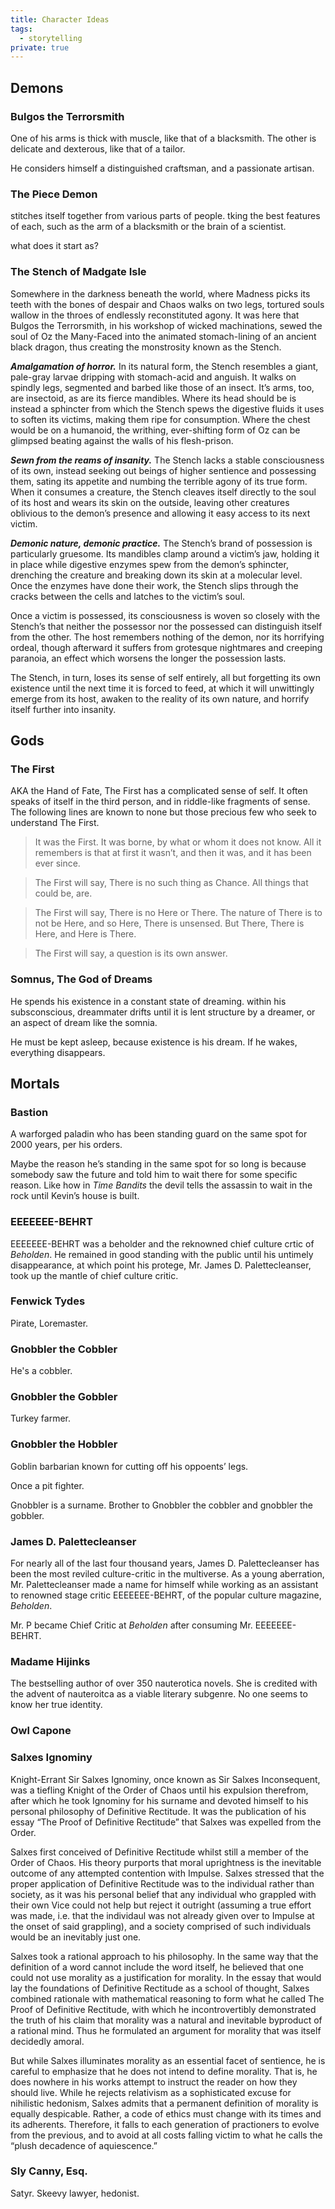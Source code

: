 ```yaml
---
title: Character Ideas
tags:
  - storytelling
private: true
---
```


## Demons

### Bulgos the Terrorsmith

One of his arms is thick with muscle, like that of a blacksmith. The other is delicate and dexterous, like that of a tailor.

He considers himself a distinguished craftsman, and a passionate artisan.

### The Piece Demon

stitches itself together from various parts of people. tking the best features of each, such as the arm of a blacksmith or the brain of a scientist.

what does it start as?

### The Stench of Madgate Isle

Somewhere in the darkness beneath the world, where Madness picks its teeth with the bones of despair and Chaos walks on two legs, tortured souls wallow in the throes of endlessly reconstituted agony. It was here that Bulgos the Terrorsmith, in his workshop of wicked machinations, sewed the soul of Oz the Many-Faced into the animated stomach-lining of an ancient black dragon, thus creating the monstrosity known as the Stench.

***Amalgamation of horror.*** In its natural form, the Stench resembles a giant, pale-gray larvae dripping with stomach-acid and anguish. It walks on spindly legs, segmented and barbed like those of an insect. It’s arms, too, are insectoid, as are its fierce mandibles. Where its head should be is instead a sphincter from which the Stench spews the digestive fluids it uses to soften its victims, making them ripe for consumption. Where the chest would be on a humanoid, the writhing, ever-shifting form of Oz can be glimpsed beating against the walls of his flesh-prison.

***Sewn from the reams of insanity.*** The Stench lacks a stable consciousness of its own, instead seeking out beings of higher sentience and possessing them, sating its appetite and numbing the terrible agony of its true form. When it consumes a creature, the Stench cleaves itself directly to the soul of its host and wears its skin on the outside, leaving other creatures oblivious to the demon’s presence and allowing it easy access to its next victim.

***Demonic nature, demonic practice.*** The Stench’s brand of possession is particularly gruesome. Its mandibles clamp around a victim’s jaw, holding it in place while digestive enzymes spew from the demon’s sphincter, drenching the creature and breaking down its skin at a molecular level. Once the enzymes have done their work, the Stench slips through the cracks between the cells and latches to the victim’s soul.

Once a victim is possessed, its consciousness is woven so closely with the Stench’s that neither the possessor nor the possessed can distinguish itself from the other. The host remembers nothing of the demon, nor its horrifying ordeal, though afterward it suffers from grotesque nightmares and creeping paranoia, an effect which worsens the longer the possession lasts.

The Stench, in turn, loses its sense of self entirely, all but forgetting its own existence until the next time it is forced to feed, at which it will unwittingly emerge from its host, awaken to the reality of its own nature, and horrify itself further into insanity.

## Gods

### The First

AKA the Hand of Fate, The First has a complicated sense of self. It often speaks of itself in the third person, and in riddle-like fragments of sense. The following lines are known to none but those precious few who seek to understand The First.

> It was the First. It was borne, by what or whom it does not know. All it remembers is that at first it wasn’t, and then it was, and it has been ever since.

> The First will say, There is no such thing as Chance. All things that could be, are.

> The First will say, There is no Here or There. The nature of There is to not be Here, and so Here, There is unsensed. But There, There is Here, and Here is There.

> The First will say, a question is its own answer.

### Somnus, The God of Dreams

He spends his existence in a constant state of dreaming. within his subsconscious, dreammater drifts until it is lent structure by a dreamer, or an aspect of dream like the somnia.

He must be kept asleep, because existence is his dream. If he wakes, everything disappears.

## Mortals

### Bastion

A warforged paladin who has been standing guard on the same spot for 2000 years, per his orders.

Maybe the reason he’s standing in the same spot for so long is because somebody saw the future and told him to wait there for some specific reason. Like how in *Time Bandits* the devil tells the assassin to wait in the rock until Kevin’s house is built.

### EEEEEEE-BEHRT

EEEEEEE-BEHRT was a beholder and the reknowned chief culture crtic of *Beholden*. He remained in good standing with the public until his untimely disappearance, at which point his protege, Mr. James D. Palettecleanser, took up the mantle of chief culture critic.

### Fenwick Tydes

Pirate, Loremaster.

### Gnobbler the Cobbler

He's a cobbler.

### Gnobbler the Gobbler

Turkey farmer.

### Gnobbler the Hobbler

Goblin barbarian known for cutting off his oppoents’ legs.

Once a pit fighter. 

Gnobbler is a surname. Brother to Gnobbler the cobbler and gnobbler the gobbler.

### James D. Palettecleanser

For nearly all of the last four thousand years, James D. Palettecleanser has been the most reviled culture-critic in the multiverse. As a young aberration, Mr. Palettecleanser made a name for himself while working as an assistant to renowned stage critic EEEEEEE-BEHRT, of the popular culture magazine, *Beholden*. 

Mr. P became Chief Critic at *Beholden* after consuming Mr. EEEEEEE-BEHRT.

### Madame Hijinks

The bestselling author of over 350 nauterotica novels. She is credited with the advent of nauteroitca as a viable literary subgenre. No one seems to know her true identity.

### Owl Capone

### Salxes Ignominy

Knight-Errant Sir Salxes Ignominy, once known as Sir Salxes Inconsequent, was a tiefling Knight of the Order of Chaos until his expulsion therefrom, after which he took Ignominy for his surname and devoted himself to his personal philosophy of Definitive Rectitude. It was the publication of his essay “The Proof of Definitive Rectitude” that Salxes was expelled from the Order.

Salxes first conceived of Definitive Rectitude whilst still a member of the Order of Chaos. His theory purports that moral uprightness is the inevitable outcome of any attempted contention with Impulse. Salxes stressed that the proper application of Definitive Rectitude was to the individual rather than society, as it was his personal belief that any individual who grappled with their own Vice could not help but reject it outright (assuming a true effort was made, i.e. that the individaul was not already given over to Impulse at the onset of said grappling), and a society comprised of such individuals would be an inevitably just one.

Salxes took a rational approach to his philosophy. In the same way that the definition of a word cannot include the word itself, he believed that one could not use morality as a justification for morality. In the essay that would lay the foundations of Definitive Rectitude as a school of thought, Salxes combined rationale with mathematical reasoning to form what he called The Proof of Definitive Rectitude, with which he incontrovertibly demonstrated the truth of his claim that morality was a natural and inevitable byproduct of a rational mind. Thus he formulated an argument for morality that was itself decidedly amoral.

But while Salxes illuminates morality as an essential facet of sentience, he is careful to emphasize that he does not intend to define morality. That is, he does nowhere in his works attempt to instruct the reader on how they should live. While he rejects relativism as a sophisticated excuse for nihilistic hedonism, Salxes admits that a permanent definition of morality is equally despicable. Rather, a code of ethics must change with its times and its adherents. Therefore, it falls to each generation of practioners to evolve from the previous, and to avoid at all costs falling victim to what he calls the “plush decadence of aquiescence.”

### Sly Canny, Esq.

Satyr. Skeevy lawyer, hedonist.
